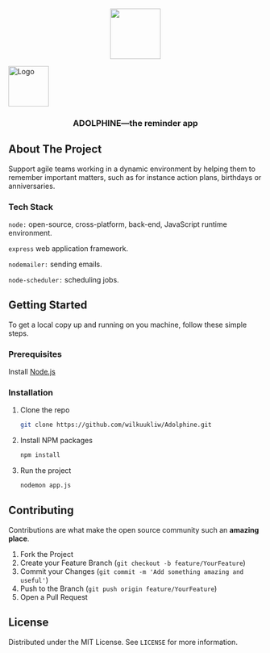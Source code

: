 
<!-- PROJECT LOGO -->
<br />

<p align="center">
  <img width="100" height="100" src="https://www.svgrepo.com/show/64665/dolphin.svg">
</p>
    <img algin="center" src="https://www.svgrepo.com/show/64665/dolphin.svg" alt="Logo" width="80" height="80">

  <h3 align="center">ADOLPHINE—the reminder app</h3>

<!-- ABOUT THE PROJECT -->
## About The Project

Support agile teams working in a dynamic environment by helping them to remember important matters, such as for instance action plans, birthdays or anniversaries.

### Tech Stack

<code>node:</code>
open-source, cross-platform, back-end, JavaScript runtime environment. 

<code>express</code>
web application framework.

<code>nodemailer:</code>
sending emails. 

<code>node-scheduler:</code>
scheduling jobs.

## Getting Started

To get a local copy up and running on you machine, follow these simple steps.

### Prerequisites

Install [Node.js](https://nodejs.org/en/) 

### Installation

1. Clone the repo

   ```sh
   git clone https://github.com/wilkuukliw/Adolphine.git
   ```

2. Install NPM packages

   ```sh
   npm install
   ```
3. Run the project

   ```sh
   nodemon app.js
   ```

## Contributing

Contributions are what make the open source community such an **amazing place**.

1. Fork the Project
2. Create your Feature Branch (`git checkout -b feature/YourFeature`)
3. Commit your Changes (`git commit -m 'Add something amazing and useful'`)
4. Push to the Branch (`git push origin feature/YourFeature`)
5. Open a Pull Request

## License

Distributed under the MIT License. See `LICENSE` for more information.